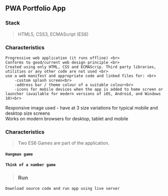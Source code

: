 ## PWA Portfolio App

### Stack
>  HTML5, CSS3, ECMAScript (ES6)

### Characteristics
    Progressive web application (it runs offline) <br>
    Conforms to good/current web design principle <br>
    Created using only HTML, CSS and ECMAScrip. Third party libraries, utilities or any other code are not used <br>
    use a web manifest and appropriate code and linked files for: <br>
        -custom splash screen<br>
        -address bar / theme colour of a suitable colour<br>
        -icons for mobile devices when the app is added to home screen or    launcher (available for modern versions of iOS, Android, and Windows 10)<br>
   Responsive image used - have at 3 size variations for typical mobile and desktop size screens <br>
   Works on modern browsers for desktop, tablet and mobile<br>

### Characteristics
> Two ES6 Games are part of the application.

#### `Hangman game`
#### `Think of a number game`


> ### Run
    Download source code and run app using live server
